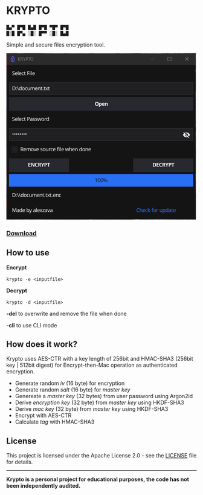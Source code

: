 # KRYPTO

```
█▄▀ █▀█ █▄█ █▀█ ▀█▀ █▀█
█░█ █▀▄ ░█░ █▀▀ ░█░ █▄█
```

Simple and secure files encryption tool.

![Screenshot of KRYPTO tool](screenshot.png)

### [Download](https://github.com/Alexzava/krypto/releases)


## How to use

**Encrypt**
```
krypto -e <inputfile>
```

**Decrypt**
```
krypto -d <inputfile>
```

**-del** to overwrite and remove the file when done

**-cli** to use CLI mode

## How does it work?

Krypto uses AES-CTR with a key length of 256bit and HMAC-SHA3 (256bit key | 512bit digest) for Encrypt-then-Mac operation as authenticated encryption.

* Generate random *iv* (16 byte) for encryption
* Generate random *salt* (16 byte) for *master key*
* Genereate a *master key* (32 bytes) from user password using Argon2id
* Derive *encryption key* (32 byte) from *master key* using HKDF-SHA3
* Derive *mac key* (32 byte) from *master key* using HKDF-SHA3
* Encrypt with AES-CTR
* Calculate *tag* with HMAC-SHA3

## License

This project is licensed under the Apache License 2.0 - see the [LICENSE](LICENSE) file for details.

---

**Krypto is a personal project for educational purposes, the code has not been independently audited.**